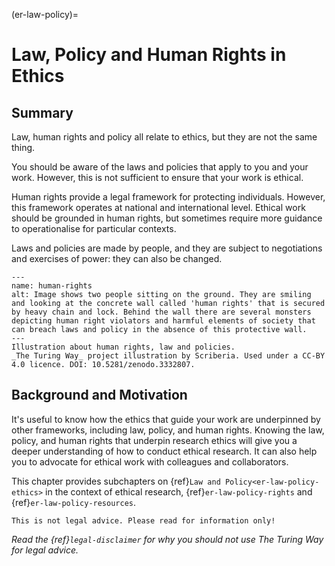 (er-law-policy)=
# Law, Policy and Human Rights in Ethics

## Summary
Law, human rights and policy all relate to ethics, but they are not the same thing.

You should be aware of the laws and policies that apply to you and your work.
However, this is not sufficient to ensure that your work is ethical.

Human rights provide a legal framework for protecting individuals.
However, this framework operates at national and international level.
Ethical work should be grounded in human rights, but sometimes require more guidance to operationalise for particular contexts.

Laws and policies are made by people, and they are subject to negotiations and exercises of power: they can also be changed.

```{figure} ../figures/human-rights.jpg
---
name: human-rights
alt: Image shows two people sitting on the ground. They are smiling and looking at the concrete wall called 'human rights' that is secured by heavy chain and lock. Behind the wall there are several monsters depicting human right violators and harmful elements of society that can breach laws and policy in the absence of this protective wall.
---
Illustration about human rights, law and policies.
_The Turing Way_ project illustration by Scriberia. Used under a CC-BY 4.0 licence. DOI: 10.5281/zenodo.3332807.
```

## Background and Motivation

It's useful to know how the ethics that guide your work are underpinned by other frameworks, including law, policy, and human rights.
Knowing the law, policy, and human rights that underpin research ethics will give you a deeper understanding of how to conduct ethical research.
It can also help you to advocate for ethical work with colleagues and collaborators.

This chapter provides subchapters on {ref}`Law and Policy<er-law-policy-ethics>` in the context of ethical research, {ref}`er-law-policy-rights` and {ref}`er-law-policy-resources`.

```{attention}
This is not legal advice. Please read for information only!
```
*Read the {ref}`legal-disclaimer` for why you should not use The Turing Way for legal advice.*
